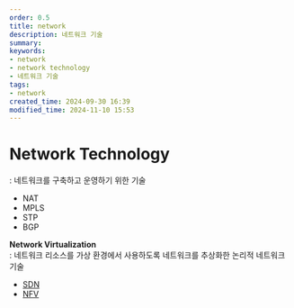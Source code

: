```yaml
---
order: 0.5
title: network
description: 네트워크 기술
summary:
keywords:
- network
- network technology
- 네트워크 기술
tags:
- network
created_time: 2024-09-30 16:39
modified_time: 2024-11-10 15:53
---
```


# Network Technology
: 네트워크를 구축하고 운영하기 위한 기술  

- NAT
- MPLS
- STP
- BGP 


**Network Virtualization**  
: 네트워크 리소스를 가상 환경에서 사용하도록 네트워크를 추상화한 논리적 네트워크 기술  

- [SDN](./sdn.md)
- [NFV](./nfv.md)